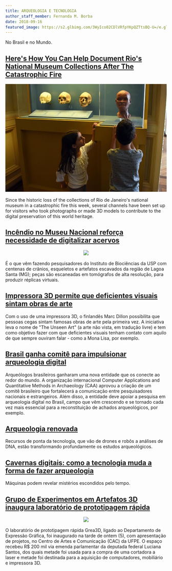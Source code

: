 ```yaml
---
title: ARQUEOLOGIA E TECNOLOGIA
author_staff_member: Fernanda M. Borba
date: 2018-09-16
featured_image: https://s2.glbimg.com/3WyIco02CDlVRfpYKpQZTtsBQ-U=/e.glbimg.com/og/ed/f/original/2015/11/30/arte-cegos.jpg
---
```


No Brasil e no Mundo.

<h2>
<a href="https://www.forbes.com/sites/kristinakillgrove/2018/09/05/heres-how-you-can-help-document-rios-national-museum-collections-after-the-catastrophic-fire/#6a03e6b83dac">Here's How You Can Help Document Rio's National Museum Collections After The Catastrophic Fire</a>
</h2>

<center>
<img src="/images/noticia2.jpg" />
</center>

<p>
Since the historic loss of the collections of Rio de Janeiro's national museum in a catastrophic fire this week, several channels have been set up for visitors who took photographs or made 3D models to contribute to the digital preservation of this world heritage.
</p>


<h2>
<a href="https://www.terra.com.br/noticias/brasil/cidades/incendio-no-museu-nacional-reforca-necessidade-de-digitalizar-acervos,5c88a70225b010cee0bfad2c047f9dfa2pqadhni.html">Incêndio no Museu Nacional reforça necessidade de digitalizar acervos</a>
</h2>

<center>
<img src="https://p2.trrsf.com/image/fget/cf/940/0/images.terra.com/2018/09/07/1536287694789.jpg" />
</center>

<p>
É o que vêm fazendo pesquisadores do Instituto de Biociências da USP com centenas de crânios, esqueletos e artefatos escavados da região de Lagoa Santa (MG); peças são escaneadas em tomógrafos de alta resolução, para produzir réplicas virtuais.
</p>

<h2>
<a href="https://revistagalileu.globo.com/Cultura/noticia/2015/11/impressora-3d-permite-que-deficientes-visuais-sintam-obras-de-arte.html">Impressora 3D permite que deficientes visuais sintam obras de arte</a>
</h2>

<p>
Com o uso de uma impressora 3D, o finlandês Marc Dillon possibilita que pessoas cegas sintam famosas obras de arte pela primeira vez. A iniciativa leva o nome de "The Unseen Art" (a arte não vista, em tradução livre) e tem como objetivo fazer com que deficientes visuais tenham contato com aquilo de que sempre ouviram falar - como a Mona Lisa, por exemplo.
</p>

<h2>
<a href="https://revistagalileu.globo.com/Ciencia/Arqueologia/noticia/2018/05/brasil-ganha-comite-para-impulsionar-arqueologia-digital.html">Brasil ganha comitê para impulsionar arqueologia digital</a>
</h2>

<p>
Arqueólogos brasileiros ganharam uma nova entidade que os conecte ao redor do mundo. A organização internacional Computer Applications and Quantitative Methods in Archaeology (CAA) aprovou a criação de um comitê brasileiro que fortalecerá a comunicação entre pesquisadores nacionais e estrangeiros. Além disso, a entidade deve apoiar a pesquisa em arqueologia digital no Brasil, campo que vêm crescendo e se tornado cada vez mais essencial para a reconstituição de achados arqueológicos, por exemplo.
</p>

<h2>
<a href="https://www.revistaplaneta.com.br/arqueologia-renovada/">Arqueologia renovada</a>
</h2>

<p>
Recursos de ponta da tecnologia, que vão de drones e robôs a análises de DNA, estão transformando profundamente os estudos arqueológicos.
</p>

<h2>
<a href="https://noticias.r7.com/tecnologia-e-ciencia/cavernas-digitais-como-a-tecnologia-muda-a-forma-de-fazer-arqueologia-06092017">Cavernas digitais: como a tecnologia muda a forma de fazer arqueologia</a>
</h2>

<p>
Máquinas podem revelar mistérios escondidos pelo tempo.
</p>

<h2><a href="https://www.ufpe.br/agencia/noticias/-/asset_publisher/VQX2pzmP0mP4/content/grupo-de-experimentos-em-artefatos-3d-inaugura-laboratorio-de-prototipagem-rapida/40615">Grupo de Experimentos em Artefatos 3D inaugura laboratório de prototipagem rápida</a></h2>

<center><img src="https://www.ufpe.br/documents/40615/537143/fotgrea01-06.06.17.jpg/3177efff-64a4-40b5-b906-93b5c9e4fe10?t=1496869979158" />
</center>

<p>
O laboratório de prototipagem rápida Grea3D, ligado ao Departamento de Expressão Gráfica, foi inaugurado na tarde de ontem (5), com apresentação de projetos, no Centro de Artes e Comunicação (CAC) da UFPE. O espaço recebeu R$ 200 mil via emenda parlamentar da deputada federal Luciana Santos, dos quais metade foi usada para a compra de uma cortadora a laser e metade foi destinada para a aquisição de computadores, mobiliário e impressora 3D.
</p>
